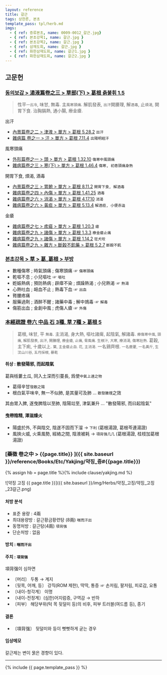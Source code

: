 ```yaml
---
layout: reference
title: 갈근
tags: 상한론, 본초
template_pass: tpl/herb.md
imgs:
  - { ref: 증류본초, name: 0009-0012_갈근.jpg}
  - { ref: 본초강목1, name: 갈근.jpg }
  - { ref: 본초강목2, name: 갈근.jpg }
  - { ref: 삼재도회, name: 갈근.jpg }
  - { ref: 화한삼재도회, name: 갈근1.jpg }
  - { ref: 화한삼재도회, name: 갈근2.jpg }
---
```




## 고문헌


### [동의보감 > 湯液篇卷之三 > 草部(下) >  葛根 츩불휘 1.5](https://mediclassics.kr/books/8/volume/22/#content_20)

> 性平<small>一云冷</small>, 味甘, 無毒. 主`風寒頭痛`. 解肌發表, `出汗`開腠理, 解`酒毒`, 止`煩渴`, 開胃下食. 治胸膈熱, 通小腸, 療金瘡.

出汗

* [內景篇卷之二 > 津液 > 單方 >  葛根 5.28.2](https://mediclassics.kr/books/8/volume/2/#content_994) `出汗`
* [雜病篇 卷之一 > 汗 > 單方 >  葛根 7.11.4](https://mediclassics.kr/books/8/volume/9/#content_1000) `出陽明經汗`

風寒頭痛

* [外形篇卷之一 > 頭 > 單方 >  葛根 1.32.10](https://mediclassics.kr/books/8/volume/5/#content_353) `傷寒中風頭痛`
* [雜病篇卷之三 > 寒(下) > 單方 >  葛根 1.46.4](https://mediclassics.kr/books/8/volume/11/#content_607) `傷寒, 初患頭痛身熱`

開胃下食, 煩渴, 酒毒

* [內景篇卷之三 > 胃腑 > 單方 >  葛根 8.11.2](https://mediclassics.kr/books/8/volume/3/#content_774) `開胃下食, 解酒毒`
* [雜病篇卷之四 > 內傷 > 單方 >  葛根 1.41.25](https://mediclassics.kr/books/8/volume/12/#content_625) `酒毒`
* [雜病篇卷之六 > 消渴 > 單方 >  葛根 4.17.10](https://mediclassics.kr/books/8/volume/14/#content_1124) `消渴`
* [雜病篇卷之六 > 黃疸 > 單方 >  葛根 5.13.4](https://mediclassics.kr/books/8/volume/14/#content_1412) `解酒疸, 小便赤澁`

金瘡

* [雜病篇卷之七 > 痎瘧 > 單方 >  葛根 1.20.3](https://mediclassics.kr/books/8/volume/15/#content_302) `瘧`
* [雜病篇卷之九 > 諸傷 > 單方 >  葛根 1.3.3](https://mediclassics.kr/books/8/volume/17/#content_69)  `療金瘡止痛`
* [雜病篇卷之九 > 諸傷 > 單方 >  葛根 1.14.2](https://mediclassics.kr/books/8/volume/17/#content_366) `狂犬咬`
* [雜病篇卷之九 > 雜方 > 斷穀不飢藥 >  葛根 5.2.7](https://mediclassics.kr/books/8/volume/17/#content_956) `斷穀不飢`



### [본초강목 > 草 > 葛_葛根 > 부방]()

* 數種傷寒 ; 時氣頭痛 ; 傷寒頭痛 ☞ `傷寒頭痛`
* 乾嘔不息 ; 小兒嘔吐  ☞ `嘔吐`
* 姙娠熱病 ; 預防熱病 ; 辟瘴不染 ; 煩躁熱渴 ; 小兒熱渴 ☞ `熱渴`
* 心熱吐血 ; 衄血不止 ; 熱毒下血 ☞ `出血`
* 䐴腰疼痛
* 服藥過劑 ; 酒醉不醒 ; 諸藥中毒 ; 解中鴆毒 ☞ `解毒`
* 傷筋出血 ; 金創中風 ; 虎傷人瘡 ☞ `外傷`



### [本經疏證 卷六 中品 石 3種, 草 7種 > 葛根 5](https://mediclassics.kr/books/154/volume/6/#content_46)

> 葛根, 味甘, 平 <small>無毒</small>. 主消渴, 身大熱, 嘔吐諸痺, 起陰氣, 解諸毒. <small>療傷寒中風, 頭痛, 解肌發表, 出汗, 開腠理, 療金瘡, 止痛, 脅風痛. 生根汁, 大寒, 療消渴, 傷寒壯熱.</small> 葛穀, 主下痢, 十歲以上. <small>葉, 主金瘡止血. 花, 主消渴.</small> 一名鷄齊根. <small>一名鹿藿, 一名黃斤, 生汶山川谷, 五月採根, 暴乾</small>


#### 취상 : 散發陽邪, 而起陰氣

葛與栝蔞土瓜, 同入土深而引蔓長, 爲使`中氣上達之物`

* 葛得辛甘`發散之陽`
* 根白氣平味辛, 無一不似肺, 是其量可及肺 ... `散發腠理`之效

其由胃入脾, 遂曳脾陰以至肺, 陰陽竝至, 津氣兼升 ... "散發陽邪, 而曰起陰氣"


#### 曳帶陰精, 澤滋燥火

* 陽盛於外, 不與陰交, 陰遂不固而下溜 → `下利` (葛根湯證, 葛根芩連湯證)  
* 風挾火威, 火乘風勢, 經絡之間, 陰液被耗 → `項背强几几` (葛根湯證, 桂枝加葛根湯證)





### [藥徵 卷之中 > {{page.title}} ]({{ site.baseurl }}/reference/Books/Etc/Yakjing/약징_중#{{page.title}})

{% assign hb = page.title %}{% include clause/yakjing.md %}

![약징 고징 {{ page.title }}]({{ site.baseurl }}/img/Herbs/약징_고징/약징_고징_23갈근.png)

#### 처방 분석

* 표준 용량 : 4兩
* 최대용량방 : 갈근황금황련탕 (8兩) `喘而汗出`
* 동명처방 : 갈근탕(4兩) `項背强`
* 단순처방 : 없음

#### 방치 : `喘而汗出`



#### 주치 : `項背强`

項背强이 심하면

* 〔머리〕 두통 → 계지
* 〔뒷목, 어깨, 등〕 강직(ROM 제한), 딱딱, 통증 ☞ 손저림, 팔저림, 피로감, 요통
* 〔내이-청각계〕 이명
* 〔내이-전정계〕(심한)어지럼증, 구역감 → 반하
* 〔피부〕 해당부위(턱 목 뒷덜미 등)의 비후, 피부 트러블(여드름 등), 종기

#### 결론

* 〔項背强〕 뒷덜미와 등이 뻣뻣하게 굳는 경우

#### 임상메모

갈근제는 변이 묽은 경향이 있다.


***

{% include {{ page.template_pass }} %}

